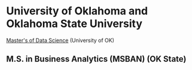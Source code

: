# University of Oklahoma and Oklahoma State University

[Master's of Data Science](http://www.ou.edu/coe/dsa/about-dsa) \(University of OK\)

## M.S. in Business Analytics \(MSBAN\) \(OK State\)

